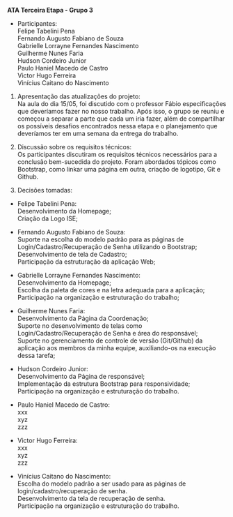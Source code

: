 **ATA Terceira Etapa - Grupo 3**

* Participantes: <br>
Felipe Tabelini Pena <br>
Fernando Augusto Fabiano de Souza<br>
Gabrielle Lorrayne Fernandes Nascimento<br>
Guilherme Nunes Faria<br>
Hudson Cordeiro Junior<br>
Paulo Haniel Macedo de Castro<br>
Victor Hugo Ferreira<br>
Vinícius Caitano do Nascimento<br>

1) Apresentação das atualizações do projeto: <br>
Na aula do dia 15/05, foi discutido com o professor Fábio especificações que deveríamos fazer no nosso trabalho. Após isso, o grupo se reuniu e começou a separar a parte que cada um iria fazer, além de compartilhar os possíveis desafios encontrados nessa etapa e o planejamento que deveríamos ter em uma semana da entrega do trabalho. <br>

2) Discussão sobre os requisitos técnicos: <br>
Os participantes discutiram os requisitos técnicos necessários para a conclusão bem-sucedida do projeto. Foram abordados tópicos como Bootstrap, como linkar uma página em outra, criação de logotipo, Git e Github.<br>

3) Decisões tomadas: <br>
  * Felipe Tabelini Pena: <br>
   Desenvolvimento da Homepage;<br>
   Criação da Logo ISE;
   
   * Fernando Augusto Fabiano de Souza: <br>
   Suporte na escolha do modelo padrão para as páginas de Login/Cadastro/Recuperação de Senha utilizando o Bootstrap; <br>
   Desenvolvimento de tela de Cadastro; <br>
   Participação da estruturação da aplicação Web; <br>
   
   * Gabrielle Lorrayne Fernandes Nascimento: <br>
     Desenvolvimento da Homepage; <br>
     Escolha da paleta de cores e na letra adequada para a aplicação; <br>
     Participação na organização e estruturação do trabalho; <br>
     
   * Guilherme Nunes Faria: <br>
     Desenvolvimento da Página da Coordenação; <br>
     Suporte no desenvolvimento de telas como Login/Cadastro/Recuperação de Senha e área do responsável; <br>
     Suporte no gerenciamento de controle de versão (Git/Github) da aplicação aos membros da minha equipe, auxiliando-os na execução dessa tarefa;<br>   
   
   * Hudson Cordeiro Junior: <br>
     Desenvolvimento da Página de responsável; <br>
     Implementação da estrutura Bootstrap para responsividade; <br>
     Participação na organização e estruturação do trabalho. <br>
   
   * Paulo Haniel Macedo de Castro: <br>
   xxx <br>
   xyz <br>
   zzz <br>  
   
   * Victor Hugo Ferreira: <br>
   xxx <br>
   xyz <br>
   zzz <br>  
   
  * Vinícius Caitano do Nascimento: <br>
   Escolha do modelo padrão a ser usado para as páginas de login/cadastro/recuperação de senha. <br>
   Desenvolvimento da tela de recuperação de senha.<br>
   Participação na organização e estruturação do trabalho. <br>
   
   
   
